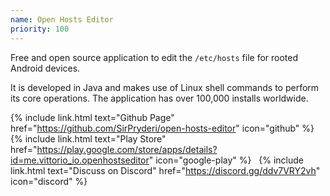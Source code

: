 ```yaml
---
name: Open Hosts Editor
priority: 100
---
```


Free and open source application to edit the `/etc/hosts` file
for rooted Android devices. 

It is developed in Java and makes use of Linux
shell commands to perform its core operations. The application has over
100,000 installs worldwide.

{% include link.html text="Github Page" href="https://github.com/SirPryderi/open-hosts-editor" icon="github" %}
&nbsp;
{% include link.html text="Play Store" href="https://play.google.com/store/apps/details?id=me.vittorio_io.openhostseditor" icon="google-play" %}
&nbsp;
{% include link.html text="Discuss on Discord" href="https://discord.gg/ddv7VRY2vh" icon="discord" %}
